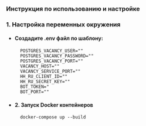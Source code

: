 ### Инструкция по использованию и настройке

### 1. Настройка переменных окружения

- #### Создадите .env файл по шаблону:

        POSTGRES_VACANCY_USER=""
        POSTGRES_VACANCY_PASSWORD=""
        POSTGRES_VACANCY_PORT=""
        VACANCY_HOST=""
        VACANCY_SERVICE_PORT=""
        HH_RU_CLIENT_ID=""
        HH_RU_SECRET_KEY=""
        BOT_TOKEN="
        BOT_PORT=""

- #### 2. Запуск Docker контейнеров

        docker-compose up --build

